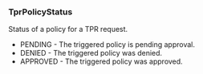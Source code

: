 ### TprPolicyStatus
Status of a policy for a TPR request.

- PENDING - The triggered policy is pending approval.
- DENIED - The triggered policy was denied.
- APPROVED - The triggered policy was approved.
